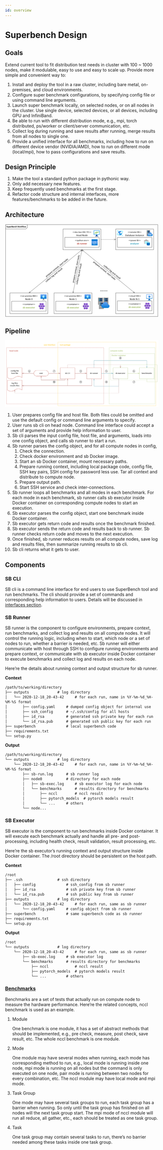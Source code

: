 ```yaml
---
id: overview
---
```


# Superbench Design

## Goals

Extend current tool to fit distribution test needs in cluster with 100 ~ 1000 nodes, make it modulable, easy to use and easy to scale up.
Provide more simple and convenient way to:
1.	Install and deploy the tool in a raw cluster, including bare metal, on-premises, and cloud environments.
2.	Configure super benchmark configurations, by specifying config file or using command line arguments.
3.	Launch super benchmark locally, on selected nodes, or on all nodes in the cluster. Use single device, selected devices, or all devices, including GPU and InfiniBand.
4.	Be able to run with different distribution mode, e.g., mpi, torch distributed, ps/worker or client/server communication, etc.
5.	Collect log during running and save results after running, merge results from all nodes to single one.
6.	Provide a unified interface for all benchmarks, including how to run on different device vendor (NVIDIA/AMD), how to run on different mode (local/mpi), how to pass configurations and save results.

## Design Principle

1.	Make the tool a standard python package in pythonic way.
2.	Only add necessary new features.
3.	Keep frequently used benchmarks at the first stage.
4.	Refactor code structure and internal interfaces, more features/benchmarks to be added in the future.

## Architecture

![SuperBench Workflow](../assets/executor_workflow.png)

## Pipeline

![Pipeline](../assets/executor-pipeline.png)

1.	User prepares config file and host file. Both files could be omitted and use the default config or command line arguments to specify.
2.	User runs sb cli on head node. Command line interface could accept a set of arguments and provide help information to user.
3.	Sb cli parses the input config file, host file, and arguments, loads into one config object, and calls sb runner to start a run.
4.	Sb runner parses the config object, and for all compute nodes in config,
    1. Check the connection.
    2. Check docker environment and sb Docker image.
    3. Start an sb Docker container, mount necessary paths.
    4. Prepare running context, including local package code, config file, SSH key pairs, SSH config for password less use. Tar all context and distribute to compute node.
    5. Prepare output path.
    6. Start SSH service and check inter-connections.
5.	Sb runner loops all benchmarks and all modes in each benchmark. For each mode in each benchmark, sb runner calls sb executor inside Docker container on corresponding compute nodes to start an execution.
6.	Sb executor parses the config object, start one benchmark inside Docker container.
7.	Sb executor gets return code and results once the benchmark finished.
8.	Sb executor sends the return code and results back to sb runner. Sb runner checks return code and moves to the next execution.
9.	Once finished, sb runner reduces results on all compute nodes, save log and results files, then summarize running results to sb cli.
10.	Sb cli returns what it gets to user.

## Components

### SB CLI

SB cli is a command line interface for end users to use SuperBench tool and run benchmarks. The cli should provide a set of commands and corresponding help information to users. Details will be discussed in [interfaces section](#interfaces).

### SB Runner

SB runner is the component to configure environments, prepare context, run benchmarks, and collect log and results on all compute nodes. It will control the running logic, including when to start, which node or a set of nodes to run, whether a barrier is needed, etc. Sb runner will either communicate with host through SSH to configure running environments and prepare context, or communicate with sb executor inside Docker container to execute benchmarks and collect log and results on each node.

Here’re the details about running context and output structure for sb runner.

**Context**

```
/path/to/working/directory
├── outputs				# log directory
│   └── 2020-12-18_20-43-42		# for each run, name in %Y-%m-%d_%H-%M-%S format
│       ├── config.yaml		# dumped config object for internal use
│       ├── ssh_config		# ~/.ssh/config for all hosts
│       ├── id_rsa			# generated ssh private key for each run
│       └── id_rsa.pub		# generated ssh public key for each run
├── superbench				# local superbench code
├── requirements.txt
└── setup.py
```

**Output**

```
/path/to/working/directory
└── outputs				# log directory
    └── 2020-12-18_20-43-42		# for each run, name in %Y-%m-%d_%H-%M-%S format
        ├── sb-run.log		# sb runner log
        ├── node0			# directory for each node
        │   ├── sb-exec.log		# sb executor log for each node
        │   └── benchmarks		# results directory for benchmarks
        │       ├── nccl		# nccl result
        │       ├── pytorch_models	# pytorch models result
        │       └── ...		# others
        └── node...
```

### SB Executor

SB executor is the component to run benchmarks inside Docker container. It will execute each benchmark actually and handle all pre- and post-processing, including health check, result validation, result processing, etc.

Here’re the sb executor’s running context and output structure inside Docker container. The /root directory should be persistent on the host path.

**Context**

```
/root
├── .ssh				# ssh directory
│   ├── config				# ssh_config from sb runner
│   ├── id_rsa				# ssh private key from sb runner
│   └── id_rsa.pub			# ssh public key from sb runner
├── outputs				# log directory
│   └── 2020-12-18_20-43-42		# for each run, same as sb runner
│       └── config.yaml		# config object from sb runner
├── superbench				# same superbench code as sb runner
├── requirements.txt
└── setup.py

```

**Output**

```
/root
└── outputs				# log directory
    └── 2020-12-18_20-43-42		# for each run, same as sb runner
        ├── sb-exec.log		# sb executor log
        └── benchmarks		# results directory for benchmarks
            ├── nccl			# nccl result
            ├── pytorch_models	# pytorch models result
            └── ...			# others
```

### [Benchmarks](benchmarks.md)

Benchmarks are a set of tests that actually run on compute node to measure the hardware performance. Here’re the related concepts, nccl benchmark is used as an example.

1.	Module

    One benchmark is one module, it has a set of abstract methods that should be implemented, e.g., pre check, measure, post check, save result, etc. The whole nccl benchmark is one module.
2.	Mode

    One module may have several modes when running, each mode has corresponding method to run, e.g., local mode is running inside one node, mpi mode is running on all nodes but the command is only executed on one node, pair mode is running between two nodes for every combination, etc. The nccl module may have local mode and mpi mode.
3.	Task Group

    One mode may have several task groups to run, each task group has a barrier when running. So only until the task group has finished on all nodes will the next task group start. The mpi mode of nccl module will run all reduce, all gather, etc., each should be treated as one task group.
4.	Task

    One task group may contain several tasks to run, there’s no barrier needed among these tasks inside one task group.
